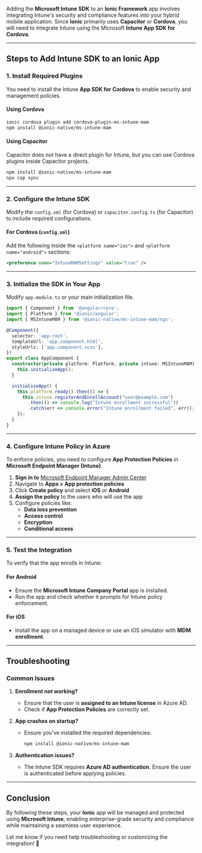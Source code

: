 Adding the **Microsoft Intune SDK** to an **Ionic Framework** app involves integrating Intune's security and compliance features into your hybrid mobile application. Since **Ionic** primarily uses **Capacitor** or **Cordova**, you will need to integrate Intune using the Microsoft **Intune App SDK for Cordova**.

---

## Steps to Add Intune SDK to an Ionic App

### **1. Install Required Plugins**
You need to install the Intune **App SDK for Cordova** to enable security and management policies.

#### **Using Cordova**
```bash
ionic cordova plugin add cordova-plugin-ms-intune-mam
npm install @ionic-native/ms-intune-mam
```

#### **Using Capacitor**
Capacitor does not have a direct plugin for Intune, but you can use Cordova plugins inside Capacitor projects.

```bash
npm install @ionic-native/ms-intune-mam
npx cap sync
```

---

### **2. Configure the Intune SDK**
Modify the `config.xml` (for Cordova) or `capacitor.config.ts` (for Capacitor) to include required configurations.

#### **For Cordova (`config.xml`)**
Add the following inside the `<platform name="ios">` and `<platform name="android">` sections:

```xml
<preference name="IntuneMAMSettings" value="true" />
```

---

### **3. Initialize the SDK in Your App**
Modify `app.module.ts` or your main initialization file.

```typescript
import { Component } from '@angular/core';
import { Platform } from '@ionic/angular';
import { MSIntuneMAM } from '@ionic-native/ms-intune-mam/ngx';

@Component({
  selector: 'app-root',
  templateUrl: 'app.component.html',
  styleUrls: ['app.component.scss'],
})
export class AppComponent {
  constructor(private platform: Platform, private intune: MSIntuneMAM) {
    this.initializeApp();
  }

  initializeApp() {
    this.platform.ready().then(() => {
      this.intune.registerAndEnrollAccount("user@example.com")
        .then(() => console.log("Intune enrollment successful"))
        .catch(err => console.error("Intune enrollment failed", err));
    });
  }
}
```

---

### **4. Configure Intune Policy in Azure**
To enforce policies, you need to configure **App Protection Policies** in **Microsoft Endpoint Manager (Intune)**.

1. **Sign in to** [Microsoft Endpoint Manager Admin Center](https://endpoint.microsoft.com/)
2. Navigate to **Apps > App protection policies**
3. Click **Create policy** and select **iOS** or **Android**
4. **Assign the policy** to the users who will use the app
5. Configure policies like:
   - **Data loss prevention**
   - **Access control**
   - **Encryption**
   - **Conditional access**

---

### **5. Test the Integration**
To verify that the app enrolls in Intune:

#### **For Android**
- Ensure the **Microsoft Intune Company Portal** app is installed.
- Run the app and check whether it prompts for Intune policy enforcement.

#### **For iOS**
- Install the app on a managed device or use an iOS simulator with **MDM enrollment**.

---

## **Troubleshooting**
### **Common Issues**
1. **Enrollment not working?**
   - Ensure that the user is **assigned to an Intune license** in Azure AD.
   - Check if **App Protection Policies** are correctly set.

2. **App crashes on startup?**
   - Ensure you’ve installed the required dependencies:
     ```bash
     npm install @ionic-native/ms-intune-mam
     ```

3. **Authentication issues?**
   - The Intune SDK requires **Azure AD authentication**. Ensure the user is authenticated before applying policies.

---

## **Conclusion**
By following these steps, your **Ionic** app will be managed and protected using **Microsoft Intune**, enabling enterprise-grade security and compliance while maintaining a seamless user experience.

Let me know if you need help troubleshooting or customizing the integration! 🚀